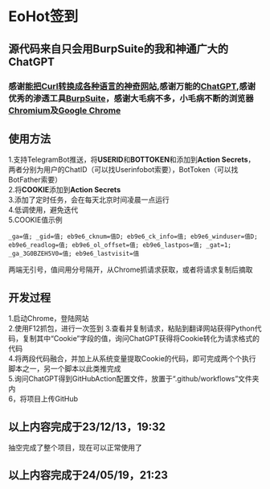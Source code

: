 # EoHot签到
## 源代码来自只会用BurpSuite的我和神通广大的ChatGPT
### 感谢[能把Curl转换成各种语言的神奇网站](https://curlconverter.com/),感谢万能的[ChatGPT](https://poe.com/ChatGPT),感谢优秀的渗透工具[BurpSuite](https://portswigger.net/burp)，感谢大毛病不多，小毛病不断的浏览器[Chromium](https://www.chromium.org/chromium-projects/)及[Google Chrome](https://www.google.com/chrome/)
## 使用方法
1.支持TelegramBot推送，将**USERID**和**BOTTOKEN**和添加到**Action Secrets**，两者分别为用户的ChatID（可以找Userinfobot索要），BotToken（可以找BotFather索要）  
2.将**COOKIE**添加到**Action Secrets**  
3.添加了定时任务，会在每天北京时间凌晨一点运行  
4.低调使用，避免迭代  
5.COOKIE值示例  
```plaintext
_ga=值; _gid=值; eb9e6_cknum=值D; eb9e6_ck_info=值; eb9e6_winduser=值D; eb9e6_readlog=值; eb9e6_ol_offset=值; eb9e6_lastpos=值; _gat=1; _ga_3G0BZEH5V0=值; eb9e6_lastvisit=值
```
两端无引号，值间用分号隔开，从Chrome抓请求获取，或者将请求复制后摘取  
## 开发过程
1.启动Chrome，登陆网站  
2.使用F12抓包，进行一次签到 
3.查看并复制请求，粘贴到翻译网站获得Python代码，复制其中“Cookie”字段的值，询问ChatGPT获得将Cookie转化为请求格式的代码  
4.将两段代码融合，并加上从系统变量提取Cookie的代码，即可完成两个个执行脚本之一，另一个脚本以此类推完成   
5.询问ChatGPT得到GitHubAction配置文件，放置于“.github/workflows”文件夹内  
6，将项目上传GitHub  
## 以上内容完成于23/12/13，19:32    
抽空完成了整个项目，现在可以正常使用了
## 以上内容完成于24/05/19，21:23
